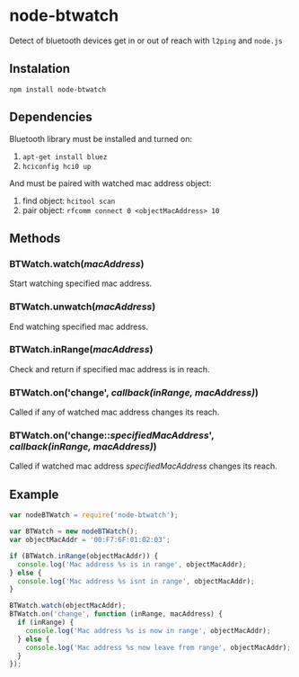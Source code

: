# node-btwatch
Detect of bluetooth devices get in or out of reach with `l2ping` and `node.js`

## Instalation
`npm install node-btwatch`

## Dependencies
Bluetooth library must be installed and turned on:

1. `apt-get install bluez`
2. `hciconfig hci0 up`

And must be paired with watched mac address object:

1. find object: `hcitool scan`
2. pair object: `rfcomm connect 0 <objectMacAddress> 10`

## Methods

### BTWatch.watch(*macAddress*)
Start watching specified mac address.

### BTWatch.unwatch(*macAddress*)
End watching specified mac address.

### BTWatch.inRange(*macAddress*)
Check and return if specified mac address is in reach.

### BTWatch.on('change', *callback(inRange, macAddress)*)
Called if any of watched mac address changes its reach.

### BTWatch.on('change::*specifiedMacAddress*', *callback(inRange, macAddress)*)
Called if watched mac address *specifiedMacAddress* changes its reach.

## Example
```javascript
var nodeBTWatch = require('node-btwatch');

var BTWatch = new nodeBTWatch();
var objectMacAddr = '00:F7:6F:01:02:03';

if (BTWatch.inRange(objectMacAddr)) {
  console.log('Mac address %s is in range', objectMacAddr);
} else {
  console.log('Mac address %s isnt in range', objectMacAddr);
}

BTWatch.watch(objectMacAddr);
BTWatch.on('change', function (inRange, macAddress) {
  if (inRange) {
    console.log('Mac address %s is now in range', objectMacAddr);
  } else {
    console.log('Mac address %s now leave from range', objectMacAddr);
  }
});
```
